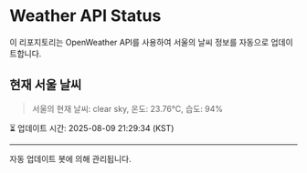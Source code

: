
# Weather API Status

이 리포지토리는 OpenWeather API를 사용하여 서울의 날씨 정보를 자동으로 업데이트합니다.

## 현재 서울 날씨
> 서울의 현재 날씨: clear sky, 온도: 23.76°C, 습도: 94%

⏳ 업데이트 시간: 2025-08-09 21:29:34 (KST)

---
자동 업데이트 봇에 의해 관리됩니다.
